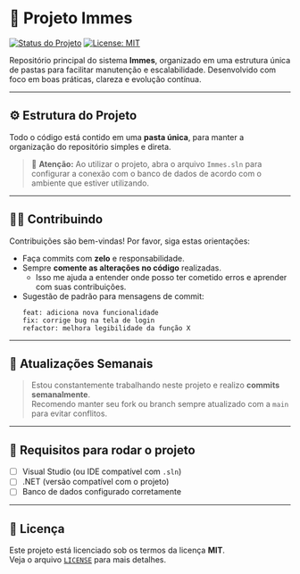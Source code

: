 # 💼 Projeto Immes

[![Status do Projeto](https://img.shields.io/badge/status-em%20desenvolvimento-yellow)]()
[![License: MIT](https://img.shields.io/badge/license-MIT-blue.svg)](LICENSE)

Repositório principal do sistema **Immes**, organizado em uma estrutura única de pastas para facilitar manutenção e escalabilidade. Desenvolvido com foco em boas práticas, clareza e evolução contínua.

---

## ⚙️ Estrutura do Projeto

Todo o código está contido em uma **pasta única**, para manter a organização do repositório simples e direta.

> 🔧 **Atenção:** Ao utilizar o projeto, abra o arquivo `Immes.sln` para configurar a conexão com o banco de dados de acordo com o ambiente que estiver utilizando.

---

## 🧑‍💻 Contribuindo

Contribuições são bem-vindas! Por favor, siga estas orientações:

- Faça commits com **zelo** e responsabilidade.
- Sempre **comente as alterações no código** realizadas.
  - Isso me ajuda a entender onde posso ter cometido erros e aprender com suas contribuições.
- Sugestão de padrão para mensagens de commit:
  ```
  feat: adiciona nova funcionalidade
  fix: corrige bug na tela de login
  refactor: melhora legibilidade da função X
  ```

---

## 🔁 Atualizações Semanais

> Estou constantemente trabalhando neste projeto e realizo **commits semanalmente**.  
> Recomendo manter seu fork ou branch sempre atualizado com a `main` para evitar conflitos.

---

## 🚀 Requisitos para rodar o projeto

- [ ] Visual Studio (ou IDE compatível com `.sln`)
- [ ] .NET (versão compatível com o projeto)
- [ ] Banco de dados configurado corretamente

---

## 📄 Licença

Este projeto está licenciado sob os termos da licença **MIT**.  
Veja o arquivo [`LICENSE`](LICENSE) para mais detalhes.
